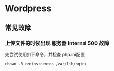 # Wordpress


## 常见故障

### 上传文件的时候出现 服务器 Internal 500 故障
先尝试使用如下命令，并检查 php.ini配置 

    chown -R centos:centos /var/lib/nginx   

